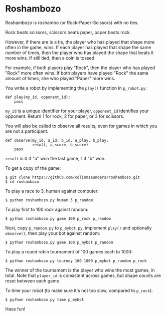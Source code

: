 Roshambozo
==========

Roshambozo is roshambo (or Rock-Paper-Scissors) with no ties.

Rock beats scissors, scissors beats paper, paper beats rock.

However, if there are is a tie, the player who has played that shape
more often in the game, wins. If each player has played that shape the
same number of times, then the player who has played the shape that
beats it more wins. If still tied, then a coin is tossed.

For example, if both players play "Rock", then the player who
has played "Rock" more often wins. If both players have played
"Rock" the same amount of times, she who played "Paper" more wins.

You write a robot by implementing the `play()` function in
`p_robot.py`:

    def play(my_id, opponent_id):
        pass

`my_id` is a unique identifier for your player,
`opponent_id` identifies your opponent. Return 1 for rock,
2 for paper, or 3 for scissors.

You will also be called to observe all results, even for games in
which you are not a participant:

    def observe(my_id, a_id, b_id, a_play, b_play,
                result, a_score, b_score)
        pass

`result` is 0 if "a" won the last game, 1 if "b" won.

To get a copy of the game:

    $ git clone https://github.com/colinmsaunders/roshambozo.git
    $ cd roshambozo

To play a race to 3, human against computer:

    $ python roshambozo.py humam 3 p_random

To play first to 100 rock against random:

    $ python roshambozo.py game 100 p_rock p_random

Next, copy `p_random.py` to `p_mybot.py`, implement `play()` and
optionally `observe()`, then play your bot against random:

    $ python roshambozo.py game 100 p_mybot p_random

To play a round robin tournament of 100 games each to 1000:

    $ python roshambozo.py tourney 100 1000 p_mybot p_random p_rock

The winner of the tournament is the player who wins the most games,
in total. Note that `player_id` is consistent across games, but shape
counts are reset between each game.

To time your robot (to make sure it's not too slow, compared to `p_rock`):

    $ python roshambozo.py time p_mybot

Have fun!

